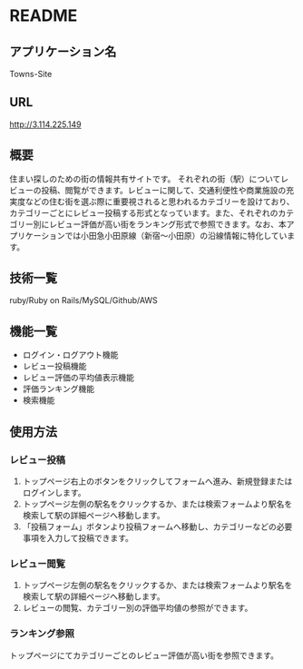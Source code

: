 # README

## アプリケーション名
Towns-Site

## URL
http://3.114.225.149

## 概要
住まい探しのための街の情報共有サイトです。
それぞれの街（駅）についてレビューの投稿、閲覧ができます。レビューに関して、交通利便性や商業施設の充実度などの住む街を選ぶ際に重要視されると思われるカテゴリーを設けており、カテゴリーごとにレビュー投稿する形式となっています。また、それぞれのカテゴリー別にレビュー評価が高い街をランキング形式で参照できます。なお、本アプリケーションでは小田急小田原線（新宿〜小田原）の沿線情報に特化しています。

## 技術一覧
ruby/Ruby on Rails/MySQL/Github/AWS

## 機能一覧
- ログイン・ログアウト機能
- レビュー投稿機能
- レビュー評価の平均値表示機能
- 評価ランキング機能
- 検索機能

## 使用方法

### レビュー投稿
1. トップページ右上のボタンをクリックしてフォームへ進み、新規登録またはログインします。
2. トップページ左側の駅名をクリックするか、または検索フォームより駅名を検索して駅の詳細ページへ移動します。
3. 「投稿フォーム」ボタンより投稿フォームへ移動し、カテゴリーなどの必要事項を入力して投稿できます。

### レビュー閲覧
1. トップページ左側の駅名をクリックするか、または検索フォームより駅名を検索して駅の詳細ページへ移動します。
2. レビューの閲覧、カテゴリー別の評価平均値の参照ができます。

### ランキング参照
トップページにてカテゴリーごとのレビュー評価が高い街を参照できます。

